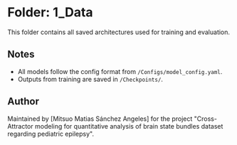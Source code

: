 # Folder: 1_Data

This folder contains all saved architectures used for training and evaluation.

## Notes
- All models follow the config format from `/Configs/model_config.yaml`.
- Outputs from training are saved in `/Checkpoints/`.

## Author
Maintained by [Mitsuo Matias Sánchez Angeles] for the project "Cross-Attractor modeling for quantitative analysis of brain state bundles dataset
regarding pediatric epilepsy".
